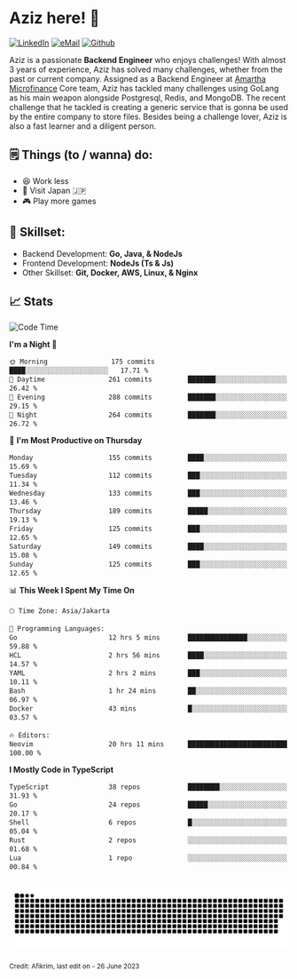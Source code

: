 # Aziz here! 👋

[![LinkedIn](https://img.shields.io/static/v1?message=afikrim&logo=linkedin&label=&color=0077B5&logoColor=white&labelColor=&style=for-the-badge)](https://www.linkedin.com/in/afikrim)
[![eMail](https://img.shields.io/static/v1?message=afikrim10@gmail.com&logo=gmail&label=&color=D14836&logoColor=white&labelColor=&style=for-the-badge)](mailto:afikrim10@gmail.com)
[![Github](https://komarev.com/ghpvc/?username=afikrim&label=Visitors&style=for-the-badge)](https://www.github.com/afikrim)

<!--Introduction-->
Aziz is a passionate **Backend Engineer** who enjoys challenges! With almost 3 years of experience, Aziz has solved many challenges, whether from the past or current company. Assigned as a Backend Engineer at [Amartha Microfinance](https://amartha.com) Core team, Aziz has tackled many challenges using GoLang as his main weapon alongside Postgresql, Redis, and MongoDB. The recent challenge that he tackled is creating a generic service that is gonna be used by the entire company to store files. Besides being a challenge lover, Aziz is also a fast learner and a diligent person.

<!--Things TODO-->
## 🗒️ Things (to / wanna) do:

- 😆 Work less
- 🚀 Visit Japan 🇯🇵
- 🎮 Play more games

<!--Skillset-->
## 🏅 Skillset:

- Backend Development: **Go, Java, & NodeJs**
- Frontend Development: **NodeJs (Ts & Js)**
- Other Skillset: **Git, Docker, AWS, Linux, & Nginx**

## 📈 Stats  

<!--START_SECTION:waka-->
![Code Time](http://img.shields.io/badge/Code%20Time-1%2C450%20hrs%2014%20mins-blue)

**I'm a Night 🦉** 

```text
🌞 Morning                175 commits         ████░░░░░░░░░░░░░░░░░░░░░   17.71 % 
🌆 Daytime                261 commits         ███████░░░░░░░░░░░░░░░░░░   26.42 % 
🌃 Evening                288 commits         ███████░░░░░░░░░░░░░░░░░░   29.15 % 
🌙 Night                  264 commits         ███████░░░░░░░░░░░░░░░░░░   26.72 % 
```
📅 **I'm Most Productive on Thursday** 

```text
Monday                   155 commits         ████░░░░░░░░░░░░░░░░░░░░░   15.69 % 
Tuesday                  112 commits         ███░░░░░░░░░░░░░░░░░░░░░░   11.34 % 
Wednesday                133 commits         ███░░░░░░░░░░░░░░░░░░░░░░   13.46 % 
Thursday                 189 commits         █████░░░░░░░░░░░░░░░░░░░░   19.13 % 
Friday                   125 commits         ███░░░░░░░░░░░░░░░░░░░░░░   12.65 % 
Saturday                 149 commits         ████░░░░░░░░░░░░░░░░░░░░░   15.08 % 
Sunday                   125 commits         ███░░░░░░░░░░░░░░░░░░░░░░   12.65 % 
```


📊 **This Week I Spent My Time On** 

```text
🕑︎ Time Zone: Asia/Jakarta

💬 Programming Languages: 
Go                       12 hrs 5 mins       ███████████████░░░░░░░░░░   59.88 % 
HCL                      2 hrs 56 mins       ████░░░░░░░░░░░░░░░░░░░░░   14.57 % 
YAML                     2 hrs 2 mins        ███░░░░░░░░░░░░░░░░░░░░░░   10.11 % 
Bash                     1 hr 24 mins        ██░░░░░░░░░░░░░░░░░░░░░░░   06.97 % 
Docker                   43 mins             █░░░░░░░░░░░░░░░░░░░░░░░░   03.57 % 

🔥 Editors: 
Neovim                   20 hrs 11 mins      █████████████████████████   100.00 % 
```

**I Mostly Code in TypeScript** 

```text
TypeScript               38 repos            ████████░░░░░░░░░░░░░░░░░   31.93 % 
Go                       24 repos            █████░░░░░░░░░░░░░░░░░░░░   20.17 % 
Shell                    6 repos             █░░░░░░░░░░░░░░░░░░░░░░░░   05.04 % 
Rust                     2 repos             ░░░░░░░░░░░░░░░░░░░░░░░░░   01.68 % 
Lua                      1 repo              ░░░░░░░░░░░░░░░░░░░░░░░░░   00.84 % 
```




<!--END_SECTION:waka-->


<br clear="both">

<div align="center">
  <img src="https://raw.githubusercontent.com/afikrim/afikrim/output/snake.svg" alt="Snake animation" />
</div>


<sub>Credit: Afikrim, last edit on - 26 June 2023</sub>
